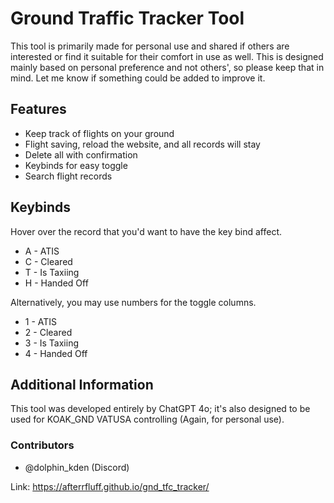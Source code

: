 # Ground Traffic Tracker Tool
This tool is primarily made for personal use and shared if others are interested or find it suitable for their comfort in use as well. This is designed mainly based on personal preference and not others', so please keep that in mind. Let me know if something could be added to improve it. 

## Features
- Keep track of flights on your ground
- Flight saving, reload the website, and all records will stay
- Delete all with confirmation
- Keybinds for easy toggle
- Search flight records

## Keybinds
Hover over the record that you'd want to have the key bind affect.
- A - ATIS
- C - Cleared
- T - Is Taxiing
- H - Handed Off

Alternatively, you may use numbers for the toggle columns.
- 1 - ATIS
- 2 - Cleared
- 3 - Is Taxiing
- 4 - Handed Off

## Additional Information
This tool was developed entirely by ChatGPT 4o; it's also designed to be used for KOAK_GND VATUSA controlling (Again, for personal use).

### Contributors
- @dolphin_kden (Discord)

Link: https://afterrfluff.github.io/gnd_tfc_tracker/
